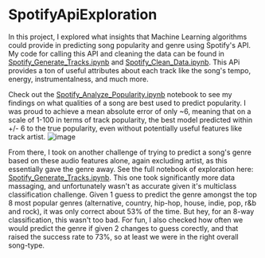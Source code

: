 # SpotifyApiExploration

In this project, I explored what insights that Machine Learning algorithms could provide in predicting song popularity and genre using Spotify's API. My code for calling this API and cleaning the data can be found in [Spotify_Generate_Tracks.ipynb](https://github.com/ekatnic/SpotifyApiExploration/blob/master/Spotify_Generate_Tracks.ipynb) and [Spotify_Clean_Data.ipynb](https://github.com/ekatnic/SpotifyApiExploration/blob/master/Spotify_Clean_Data.ipynb). This APi provides a ton of useful attributes about each track like the song's tempo, energy, instrumentalness, and much more. 

Check out the [Spotify_Analyze_Popularity.ipynb](https://github.com/ekatnic/SpotifyApiExploration/blob/master/Spotify_Analyze_Popularity.ipynb) notebook to see my findings on what qualities of a song are best used to predict popularity. I was proud to achieve a mean absolute error of only ~6, meaning that on a scale of 1-100 in terms of track popularity, the best model predicted within +/- 6 to the true popularity, even without potentially useful features like track artist.
![image](https://user-images.githubusercontent.com/25894069/121592529-a8207c00-c9ef-11eb-8654-da783bb67c75.png)

From there, I took on another challenge of trying to predict a song's genre based on these audio features alone, again excluding artist, as this essentially gave the genre away. See the full notebook of exploration here: [Spotify_Generate_Tracks.ipynb](https://github.com/ekatnic/SpotifyApiExploration/blob/master/Spotify_Analyze_Genre.ipynb). This one took significantly more data massaging, and unfortunately wasn't as accurate given it's multiclass classification challenge. Given 1 guess to predict the genre amongst the top 8 most popular genres (alternative, country, hip-hop, house, indie, pop, r&b and rock), it was only correct about 53% of the time. But hey, for an 8-way classification, this wasn't too bad. For fun, I also checked how often we would predict the genre if given 2 changes to guess corectly, and that raised the success rate to 73%, so at least we were in the right overall song-type.

